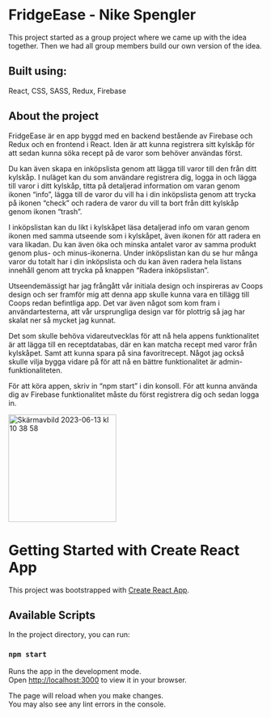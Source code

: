 # FridgeEase - Nike Spengler

This project started as a group project where we came up with the idea together. Then we had all group members build our own version of the idea. 

## Built using: 
React, CSS, SASS, Redux, Firebase


## About the project

FridgeEase är en app byggd med en backend bestående av Firebase och Redux och en frontend i React. Iden är att kunna registrera sitt kylskåp för att sedan kunna söka recept på de varor som behöver användas först. 
 
Du kan även skapa en inköpslista genom att lägga till varor till den från ditt kylskåp. I nuläget kan du som användare registrera dig, logga in och lägga till varor i ditt kylskåp, titta på detaljerad information om varan genom ikonen “info”, lägga till de varor du vill ha i din inköpslista genom att trycka på ikonen “check” och radera de varor du vill ta bort från ditt kylskåp genom ikonen “trash”. 
 
I inköpslistan kan du likt i kylskåpet läsa detaljerad info om varan genom ikonen med samma utseende som i kylskåpet, även ikonen för att radera en vara likadan. Du kan även öka och minska antalet varor av samma produkt genom plus- och minus-ikonerna. Under inköpslistan kan du se hur många varor du totalt har i din inköpslista och du kan även radera hela listans innehåll genom att trycka på knappen “Radera inköpslistan”.

Utseendemässigt har jag frångått vår initiala design och inspireras av Coops design och ser framför mig att denna app skulle kunna vara en tillägg till Coops redan befintliga app. Det var även något som kom fram i användartesterna, att vår ursprungliga design var för plottrig så jag har skalat ner så mycket jag kunnat. 

Det som skulle behöva vidareutvecklas för att nå hela appens funktionalitet är att lägga till en receptdatabas, där en kan matcha recept med varor från kylskåpet. Samt att kunna spara på sina favoritrecept. Något jag också skulle vilja bygga vidare på för att nå en bättre funktionalitet är admin-funktionaliteten. 
 
För att köra appen, skriv in “npm start” i din konsoll.
För att kunna använda dig av Firebase funktionalitet måste du först registrera dig och sedan logga in.

<img width="213" alt="Skärmavbild 2023-06-13 kl  10 38 58" src="https://github.com/NikeSpengler/fridgeease/assets/32640656/9e2b5e3f-ccb7-4af0-96cc-e9eb9364884c">


# Getting Started with Create React App

This project was bootstrapped with [Create React App](https://github.com/facebook/create-react-app).

## Available Scripts

In the project directory, you can run:

### `npm start`

Runs the app in the development mode.\
Open [http://localhost:3000](http://localhost:3000) to view it in your browser.

The page will reload when you make changes.\
You may also see any lint errors in the console.



